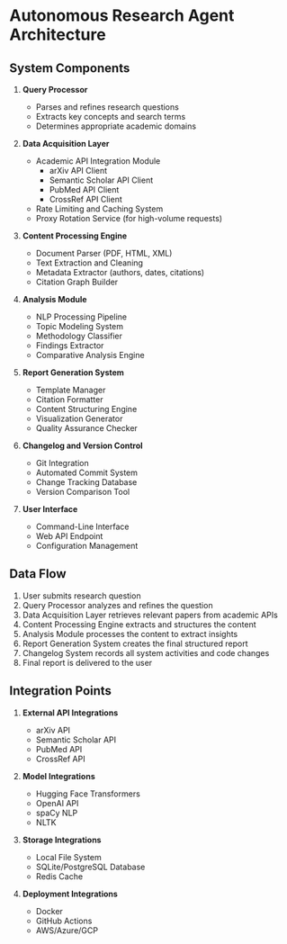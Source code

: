 # Autonomous Research Agent Architecture

## System Components

1. **Query Processor**
   - Parses and refines research questions
   - Extracts key concepts and search terms
   - Determines appropriate academic domains

2. **Data Acquisition Layer**
   - Academic API Integration Module
     - arXiv API Client
     - Semantic Scholar API Client
     - PubMed API Client
     - CrossRef API Client
   - Rate Limiting and Caching System
   - Proxy Rotation Service (for high-volume requests)

3. **Content Processing Engine**
   - Document Parser (PDF, HTML, XML)
   - Text Extraction and Cleaning
   - Metadata Extractor (authors, dates, citations)
   - Citation Graph Builder

4. **Analysis Module**
   - NLP Processing Pipeline
   - Topic Modeling System
   - Methodology Classifier
   - Findings Extractor
   - Comparative Analysis Engine

5. **Report Generation System**
   - Template Manager
   - Citation Formatter
   - Content Structuring Engine
   - Visualization Generator
   - Quality Assurance Checker

6. **Changelog and Version Control**
   - Git Integration
   - Automated Commit System
   - Change Tracking Database
   - Version Comparison Tool

7. **User Interface**
   - Command-Line Interface
   - Web API Endpoint
   - Configuration Management

## Data Flow

1. User submits research question
2. Query Processor analyzes and refines the question
3. Data Acquisition Layer retrieves relevant papers from academic APIs
4. Content Processing Engine extracts and structures the content
5. Analysis Module processes the content to extract insights
6. Report Generation System creates the final structured report
7. Changelog System records all system activities and code changes
8. Final report is delivered to the user

## Integration Points

1. **External API Integrations**
   - arXiv API
   - Semantic Scholar API
   - PubMed API
   - CrossRef API

2. **Model Integrations**
   - Hugging Face Transformers
   - OpenAI API
   - spaCy NLP
   - NLTK

3. **Storage Integrations**
   - Local File System
   - SQLite/PostgreSQL Database
   - Redis Cache

4. **Deployment Integrations**
   - Docker
   - GitHub Actions
   - AWS/Azure/GCP
